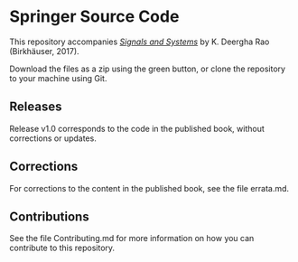 # Springer Source Code

This repository accompanies [*Signals and Systems*](https://www.springer.com/book/9783319686745) by K. Deergha Rao (Birkhäuser, 2017).

Download the files as a zip using the green button, or clone the repository to your machine using Git.

## Releases

Release v1.0 corresponds to the code in the published book, without corrections or updates.

## Corrections

For corrections to the content in the published book, see the file errata.md.

## Contributions

See the file Contributing.md for more information on how you can contribute to this repository.
